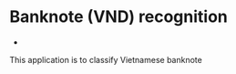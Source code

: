 # Banknote (VND) recognition
- <Weekly project in Deep learning module at CoderSchool>

This application is to classify Vietnamese banknote

